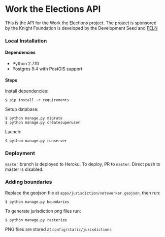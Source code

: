 # Work the Elections API

This is the API for the Work the Elections project. The project is sponsored by the Knight Foundation is developed by the Development Seed and [FELN](http://fairelectionsnetwork.com/)

### Local Installation

#### Dependencies

- Python 2.7.10
- Postgres 9.4 with PostGIS support

#### Steps

Install dependencies:

    $ pip install -r requirements

Setup database:

    $ python manage.py migrate
    $ python manage.py createsuperuser

Launch:

    $ python manage.py runserver

### Deployment

`master` branch is deployed to Heroku. To deploy, PR to `master`. Direct push to master is disabled.

### Adding boundaries

Replace the geojson file at `apps/jurisdiction/voteworker.geojson`, then run:

    $ python manage.py boundaries

To generate jurisdiction png files run:

    $ python manage.py rasterize

PNG files are stored at `config/static/jurisdictions`
